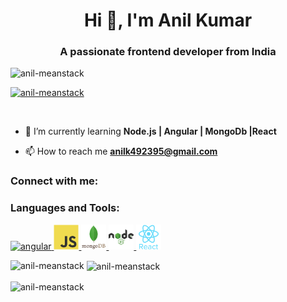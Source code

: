 <h1 align="center">Hi 👋, I'm Anil Kumar</h1>
<h3 align="center">A passionate frontend developer from India</h3>

<p align="left"> <img src="https://komarev.com/ghpvc/?username=anil-meanstack&label=Profile%20views&color=0e75b6&style=flat" alt="anil-meanstack" /> </p>

<p align="left"> <a href="https://github.com/ryo-ma/github-profile-trophy"><img src="https://github-profile-trophy.vercel.app/?username=anil-meanstack" alt="anil-meanstack" /></a> </p>

<p align="left"> <a href="https://twitter.com/" target="blank"><img src="https://img.shields.io/twitter/follow/?logo=twitter&style=for-the-badge" alt="" /></a> </p>

- 🌱 I’m currently learning **Node.js | Angular | MongoDb |React**

- 📫 How to reach me **anilk492395@gmail.com**

<h3 align="left">Connect with me:</h3>
<p align="left">
</p>

<h3 align="left">Languages and Tools:</h3>
<p align="left"> <a href="https://angular.io" target="_blank" rel="noreferrer"> <img src="https://angular.io/assets/images/logos/angular/angular.svg" alt="angular" width="40" height="40"/> </a> <a href="https://developer.mozilla.org/en-US/docs/Web/JavaScript" target="_blank" rel="noreferrer"> <img src="https://raw.githubusercontent.com/devicons/devicon/master/icons/javascript/javascript-original.svg" alt="javascript" width="40" height="40"/> </a> <a href="https://www.mongodb.com/" target="_blank" rel="noreferrer"> <img src="https://raw.githubusercontent.com/devicons/devicon/master/icons/mongodb/mongodb-original-wordmark.svg" alt="mongodb" width="40" height="40"/> </a> <a href="https://nodejs.org" target="_blank" rel="noreferrer"> <img src="https://raw.githubusercontent.com/devicons/devicon/master/icons/nodejs/nodejs-original-wordmark.svg" alt="nodejs" width="40" height="40"/> </a> <a href="https://react.dev" target="_blank" rel="noreferrer"> <img src="https://raw.githubusercontent.com/devicons/devicon/master/icons/react/react-original-wordmark.svg" alt="react" width="40" height="40"/>
 </a> </p>

<p><img align="left" src="https://github-readme-stats.vercel.app/api/top-langs?username=anil-meanstack&show_icons=true&locale=en&layout=compact" alt="anil-meanstack" /></p>

<p>&nbsp;<img align="center" src="https://github-readme-stats.vercel.app/api?username=anil-meanstack&show_icons=true&locale=en" alt="anil-meanstack" /></p>

<p><img align="center" src="https://github-readme-streak-stats.herokuapp.com/?user=anil-meanstack&" alt="anil-meanstack" /></p>
